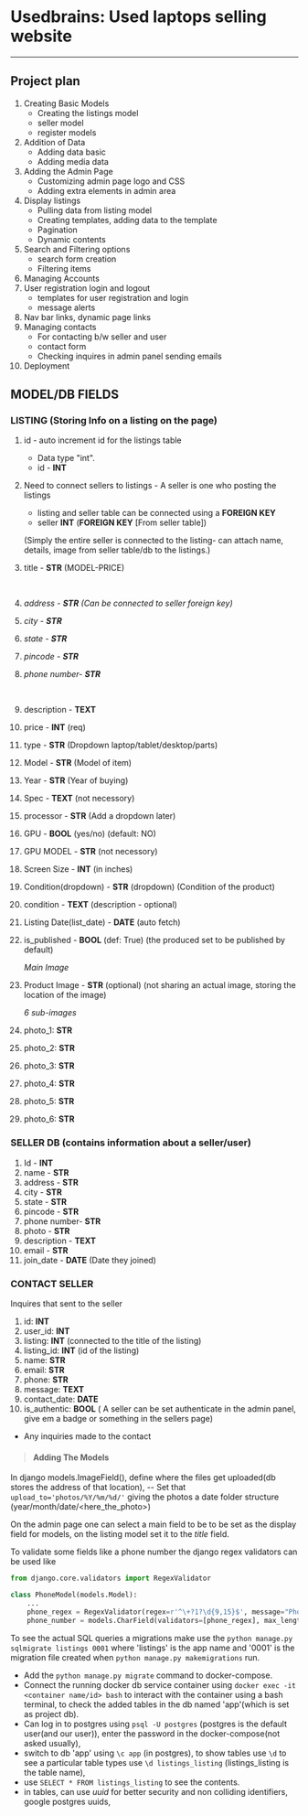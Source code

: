 # Usedbrains: Used laptops selling website

---

## Project plan

1. Creating Basic Models
    * Creating the listings model
    * seller model
    * register models
2. Addition of Data
    * Adding data basic
    * Adding media data
3. Adding the Admin Page
    * Customizing admin page logo and CSS
    * Adding extra elements in admin area
4. Display listings
    * Pulling data from listing model
    * Creating templates, adding data to the template
    * Pagination
    * Dynamic contents
5. Search and Filtering options
    * search form creation
    * Filtering items
6. Managing Accounts
7. User registration login and logout
    * templates for user registration and login
    * message alerts
8. Nav bar links, dynamic page links
9.  Managing contacts
    * For contacting b/w seller and user
    * contact form
    * Checking inquires in admin panel sending emails
10. Deployment


## MODEL/DB FIELDS

### LISTING (Storing Info on a listing on the page)

1. id - auto increment id for the listings table
   * Data type "int".
   * id - **INT**
2. Need to connect sellers to listings - A seller is one who posting the listings
   * listing and seller table can be connected using a **FOREIGN KEY**
   * seller **INT** (**FOREIGN KEY** [From seller table])

   (Simply the entire seller is connected to the listing- can attach name, details,
   image from seller table/db to the listings.)
3. title - **STR** (MODEL-PRICE)

    <br>
4. *address - **STR** (Can be connected to seller foreign key)*
5. *city - **STR***
6. *state - **STR***
7. *pincode - **STR***
8. *phone number- **STR***

    <br>
9.  description - **TEXT**
10. price - **INT**  (req)
11. type - **STR**  (Dropdown laptop/tablet/desktop/parts)
13. Model - **STR** (Model of item)
14. Year - **STR**  (Year of buying)
15. Spec - **TEXT** (not necessory)
16. processor - **STR** (Add a dropdown later)
17. GPU - **BOOL** (yes/no) (default: NO)
18. GPU MODEL - **STR** (not necessory)
19. Screen Size - **INT** (in inches)
20. Condition(dropdown) - **STR** (dropdown) (Condition of the product)
21. condition - **TEXT** (description - optional)
22. Listing Date(list_date) - **DATE** (auto fetch)
23. is_published - **BOOL** (def: True) (the produced set to be published by default)

    *Main Image*
24. Product Image - **STR** (optional) (not sharing an actual image, storing the location of the image)

    *6 sub-images*
25. photo_1: **STR**
26. photo_2: **STR**
27. photo_3: **STR**
28. photo_4: **STR**
29. photo_5: **STR**
30. photo_6: **STR**


### SELLER DB (contains information about a seller/user)
1. Id - **INT**
2. name - **STR**
3. address - **STR**
4. city - **STR**
5. state - **STR**
6. pincode - **STR**
7. phone number- **STR**
8. photo - **STR**
9. description - **TEXT**
10. email - **STR**
11. join_date - **DATE** (Date they joined)


### CONTACT SELLER

Inquires that sent to the seller
1. id: **INT**
2. user_id: **INT**
3. listing: **INT** (connected to the title of the listing)
4. listing_id: **INT** (id of the listing)
5. name: **STR**
6. email: **STR**
7. phone: **STR**
8. message: **TEXT**
9. contact_date: **DATE**
10. is_authentic: **BOOL** ( A seller can be set authenticate in the admin panel,
    give em a badge or something in the sellers page)

* Any inquiries made to the contact


> #### Adding The Models

In django models.ImageField(), define where the files get uploaded(db stores the
address of that location), -- Set that `upload_to='photos/%Y/%m/%d/'` giving the
photos a date folder structure (year/month/date/<here_the_photo>)

On the admin page one can select a main field to be to be set as the display
field for models, on the listing model set it to the *title* field.

To validate some fields like a phone number the django regex validators can be used
like

```python
from django.core.validators import RegexValidator

class PhoneModel(models.Model):
    ...
    phone_regex = RegexValidator(regex=r'^\+?1?\d{9,15}$', message="Phone number must be entered in the format: '+999999999'. Up to 15 digits allowed.")
    phone_number = models.CharField(validators=[phone_regex], max_length=17, blank=True) # validators should be a list
```

To see the actual SQL queries a migrations make use the `python manage.py sqlmigrate listings 0001` where 'listings'
is the app name and '0001' is the migration file created when `python manage.py makemigrations` run.

* Add the `python manage.py migrate` command to docker-compose.
* Connect the running docker db service container using `docker exec -it <container name/id> bash` to interact with the container using a bash terminal, to check the added tables in the db named 'app'(which is set as project db).
* Can log in to postgres using `psql -U postgres` (postgres is the default user(and our user)), enter the password in
the docker-compose(not asked usually),
* switch to db 'app' using `\c app` (in postgres), to show tables use `\d` to see a particular table types
use `\d listings_listing` (listings_listing is the table name),
* use `SELECT * FROM listings_listing` to see the contents.
* in tables, can use *uuid* for better security and non colliding identifiers, google postgres uuids,